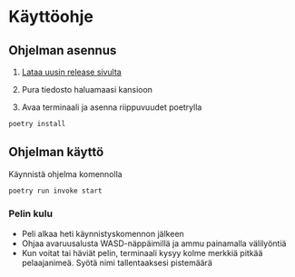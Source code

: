 # Käyttöohje
## Ohjelman asennus
1. [Lataa uusin release sivulta](https://github.com/tkhnhy/ot-harjoitustyo/releases)

2. Pura tiedosto haluamaasi kansioon

3. Avaa terminaali ja asenna riippuvuudet poetrylla

```sh
poetry install
```

## Ohjelman käyttö

Käynnistä ohjelma komennolla 
```sh
poetry run invoke start
```
### Pelin kulu
- Peli alkaa heti käynnistyskomennon jälkeen
- Ohjaa avaruusalusta WASD-näppäimillä ja ammu painamalla välilyöntiä
- Kun voitat tai häviät pelin, terminaali kysyy kolme merkkiä pitkää pelaajanimeä. Syötä nimi tallentaaksesi pistemäärä 